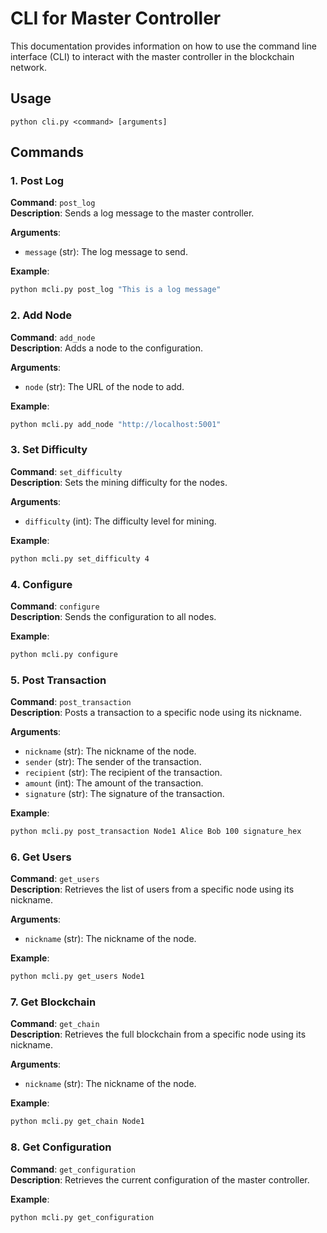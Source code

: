 
# CLI for Master Controller

This documentation provides information on how to use the command line interface (CLI) to interact with the master controller in the blockchain network.

## Usage

```
python cli.py <command> [arguments]
```

## Commands

### 1. Post Log

**Command**: `post_log`  
**Description**: Sends a log message to the master controller.

**Arguments**:
- `message` (str): The log message to send.

**Example**:
```sh
python mcli.py post_log "This is a log message"
```

### 2. Add Node

**Command**: `add_node`  
**Description**: Adds a node to the configuration.

**Arguments**:
- `node` (str): The URL of the node to add.

**Example**:
```sh
python mcli.py add_node "http://localhost:5001"
```

### 3. Set Difficulty

**Command**: `set_difficulty`  
**Description**: Sets the mining difficulty for the nodes.

**Arguments**:
- `difficulty` (int): The difficulty level for mining.

**Example**:
```sh
python mcli.py set_difficulty 4
```

### 4. Configure

**Command**: `configure`  
**Description**: Sends the configuration to all nodes.

**Example**:
```sh
python mcli.py configure
```

### 5. Post Transaction

**Command**: `post_transaction`  
**Description**: Posts a transaction to a specific node using its nickname.

**Arguments**:
- `nickname` (str): The nickname of the node.
- `sender` (str): The sender of the transaction.
- `recipient` (str): The recipient of the transaction.
- `amount` (int): The amount of the transaction.
- `signature` (str): The signature of the transaction.

**Example**:
```sh
python mcli.py post_transaction Node1 Alice Bob 100 signature_hex
```

### 6. Get Users

**Command**: `get_users`  
**Description**: Retrieves the list of users from a specific node using its nickname.

**Arguments**:
- `nickname` (str): The nickname of the node.

**Example**:
```sh
python mcli.py get_users Node1
```

### 7. Get Blockchain

**Command**: `get_chain`  
**Description**: Retrieves the full blockchain from a specific node using its nickname.

**Arguments**:
- `nickname` (str): The nickname of the node.

**Example**:
```sh
python mcli.py get_chain Node1
```

### 8. Get Configuration

**Command**: `get_configuration`  
**Description**: Retrieves the current configuration of the master controller.

**Example**:
```sh
python mcli.py get_configuration
```
